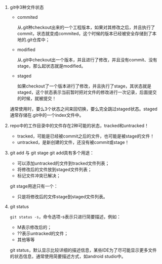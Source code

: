 1. git中3种文件状态

   - commited

     从.git种checkout出来的一个工程版本，如果对其修改之后，并且执行了commit，状态就变成commited，这个时候的版本已经被安全存储到了本地的.git仓库中；

   - modified

     从.git中checkout出一个版本，并且进行了修改，并且没有commit、没有stage，那么起状态就是modified。

   - staged

     如果checkout了一个版本进行了修改，并且执行了stage，其状态就是staged，这个状态表示当前暂时把对文件的修改进行一次记录，后面提交的时候，就被提交！

   通常使用时，要么3个状态之间来回切换，要么完全跳过staged状态。staged通常存储在.git中的一个index文件中。

2. repo中的工作目录中的文件存在2种可能的状态，tracked和untracked！
   - tracked，可能是已经被commit之后的文件，也可能是被stage的文件！
   - untracked，是新创建的文件，还没有被commit或stage！

3. git add 与 git stage
   git add具有多个用途：

   - 可以添加untracked的文件到tracked文件列表；
   - 将修改后的文件放到staged文件列表；
   - 标记文件冲突已解决；

   git stage用途只有一个：

   - 只是将修改后的文件stage到staged文件列表。

4. git status

   `git status -s`，命令选项-s表示只进行简要描述，例如：

   - M表示修改后的；
   - ??表示untracked的文件；
   - 其他等等

   git status，默认显示比较详细的描述信息，某些IDE为了尽可能显示更多文件的状态信息，通常使用简要描述方式，如android studio中。